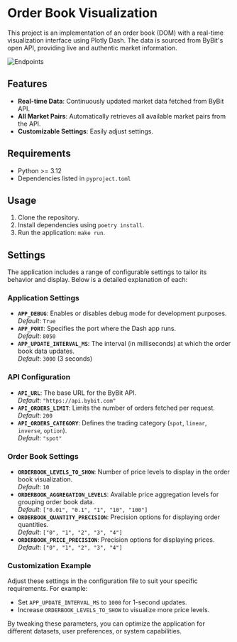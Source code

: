# Order Book Visualization

This project is an implementation of an order book (DOM) with a real-time visualization interface using Plotly Dash. The data is sourced from ByBit's open API, providing live and authentic market information.

![Endpoints](https://imgur.com/epy71O8.gif)

## Features
- **Real-time Data**: Continuously updated market data fetched from ByBit API.
- **All Market Pairs**: Automatically retrieves all available market pairs from the API.
- **Customizable Settings**: Easily adjust settings.

## Requirements
- Python >= 3.12
- Dependencies listed in `pyproject.toml`

## Usage
1. Clone the repository.
2. Install dependencies using `poetry install`.
3. Run the application: `make run`.

## Settings

The application includes a range of configurable settings to tailor its behavior and display. Below is a detailed explanation of each:

### Application Settings
- **`APP_DEBUG`**: Enables or disables debug mode for development purposes.  
  *Default*: `True`  
- **`APP_PORT`**: Specifies the port where the Dash app runs.  
  *Default*: `8050`  
- **`APP_UPDATE_INTERVAL_MS`**: The interval (in milliseconds) at which the order book data updates.  
  *Default*: `3000` (3 seconds)

### API Configuration
- **`API_URL`**: The base URL for the ByBit API.  
  *Default*: `"https://api.bybit.com"`  
- **`API_ORDERS_LIMIT`**: Limits the number of orders fetched per request.  
  *Default*: `200`  
- **`API_ORDERS_CATEGORY`**: Defines the trading category (`spot`, `linear`, `inverse`, `option`).  
  *Default*: `"spot"`

### Order Book Settings
- **`ORDERBOOK_LEVELS_TO_SHOW`**: Number of price levels to display in the order book visualization.  
  *Default*: `10`  
- **`ORDERBOOK_AGGREGATION_LEVELS`**: Available price aggregation levels for grouping order book data.  
  *Default*: `["0.01", "0.1", "1", "10", "100"]`  
- **`ORDERBOOK_QUANTITY_PRECISION`**: Precision options for displaying order quantities.  
  *Default*: `["0", "1", "2", "3", "4"]`  
- **`ORDERBOOK_PRICE_PRECISION`**: Precision options for displaying prices.  
  *Default*: `["0", "1", "2", "3", "4"]`

### Customization Example
Adjust these settings in the configuration file to suit your specific requirements. For example:
- Set `APP_UPDATE_INTERVAL_MS` to `1000` for 1-second updates.
- Increase `ORDERBOOK_LEVELS_TO_SHOW` to visualize more price levels.

By tweaking these parameters, you can optimize the application for different datasets, user preferences, or system capabilities.